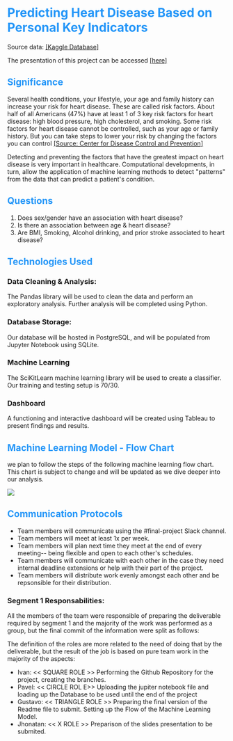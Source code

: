# **<span style='color:#0386f7de'>Predicting Heart Disease Based on Personal Key Indicators </b>**

Source data: [[Kaggle Database]](https://www.kaggle.com/datasets/kamilpytlak/personal-key-indicators-of-heart-disease)

The presentation of this project can be accessed [[here]](https://github.com/ivn-m/predicting_heartdisease/blob/782d0eba60767ab90d0c36e300bbc5a88ab50d20/Green%20Team%20%20-%20Predicting%20Heart%20Disease%20EDIT.pdf)

## **<span style='color:#0386f7de'>Significance </b>**

Several health conditions, your lifestyle, your age and family history can increase your risk for heart disease. These are called risk factors. About half of all Americans (47%) have at least 1 of 3 key risk factors for heart disease: high blood pressure, high cholesterol, and smoking. Some risk factors for heart disease cannot be controlled, such as your age or family history. But you can take steps to lower your risk by changing the factors you can control [[Source: Center for Disease Control and Prevention]](https://www.cdc.gov/heartdisease/risk_factors.htm)

Detecting and preventing the factors that have the greatest impact on heart disease is very important in healthcare. Computational developments, in turn, allow the application of machine learning methods to detect "patterns" from the data that can predict a patient's condition.

## **<span style='color:#0386f7de'>Questions </b>**
1. Does sex/gender have an association with heart disease?
2. Is there an association between age & heart disease?
3. Are BMI, Smoking, Alcohol drinking, and prior stroke associated to heart disease?

## **<span style='color:#0386f7de'>Technologies Used </b>**

### Data Cleaning & Analysis:
The Pandas library will be used to clean the data and perform an exploratory analysis. Further analysis will be completed using Python.

### Database Storage:
Our database will be hosted in PostgreSQL, and will be populated from Jupyter Notebook using SQLite.

### Machine Learning
The SciKitLearn machine learning library will be used to create a classifier. Our training and testing setup is 70/30. 

### Dashboard
A functioning and interactive dashboard will be created using Tableau to present findings and results.

## **<span style='color:#0386f7de'>Machine Learning Model - Flow Chart</b>**

we plan to follow the steps of the following machine learning flow chart. This chart is subject to change and will be updated as we dive deeper into our analysis.

<p align = "left">
<img src ="https://github.com/ivn-m/predicting_heartdisease/blob/d0e7d3ab8caac968acfb7920db42646918455b62/Predicting%20Heart%20Disease.png?raw=true"/>

## **<span style='color:#0386f7de'>Communication Protocols </b>**
- Team members will communicate using the #final-project Slack channel.
- Team members will meet at least 1x per week.
- Team members will plan next time they meet at the end of every meeting-- being flexible and open to each other's schedules.
- Team members will communicate with each other in the case they need internal deadline extensions or help with their part of the project.
- Team members will distribute work evenly amongst each other and be repsonsible for their distribution.


### Segment 1 Responsabilities:
All the members of the team were responsible of preparing the deliverable required by segment 1 and the majority of the work was performed as a group, but the final commit of the information were split as follows:

The definition of the roles are more related to the need of doing that by the deliverable, but the result of the job is based on pure team work in the majority of the aspects:

  - Ivan:       << SQUARE ROLE >>   Performing the Github Repository for the project, creating the branches.
  - Pavel:      << CIRCLE ROL E>>   Uploading the jupiter notebook file and loading up the Database to be used until the end of the project
  - Gustavo:    << TRIANGLE ROLE >> Preparing the final version of the Readme file to submit. Setting up the Flow of the Machine Learning Model.
  - Jhonatan:   << X ROLE >>       Preparison of the slides presentation to be submited.
